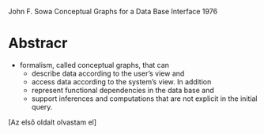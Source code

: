 John F. Sowa
Conceptual Graphs for a Data Base Interface
1976

# Abstracr

* formalism, called conceptual graphs, that can 
  * describe data according to the user’s view and 
  * access data according to the system’s view. In addition
  * represent functional dependencies in the data base and 
  * support inferences and computations 
    that are not explicit in the initial query.

[Az első oldalt olvastam el]
